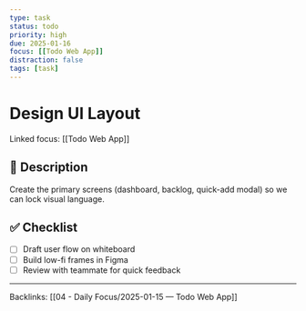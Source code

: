```yaml
---
type: task
status: todo
priority: high
due: 2025-01-16
focus: [[Todo Web App]]
distraction: false
tags: [task]
---
```


# Design UI Layout

Linked focus: [[Todo Web App]]

## 💬 Description
Create the primary screens (dashboard, backlog, quick-add modal) so we can lock visual language.

## ✅ Checklist
- [ ] Draft user flow on whiteboard
- [ ] Build low-fi frames in Figma
- [ ] Review with teammate for quick feedback

---
Backlinks: [[04 - Daily Focus/2025-01-15 — Todo Web App]]
